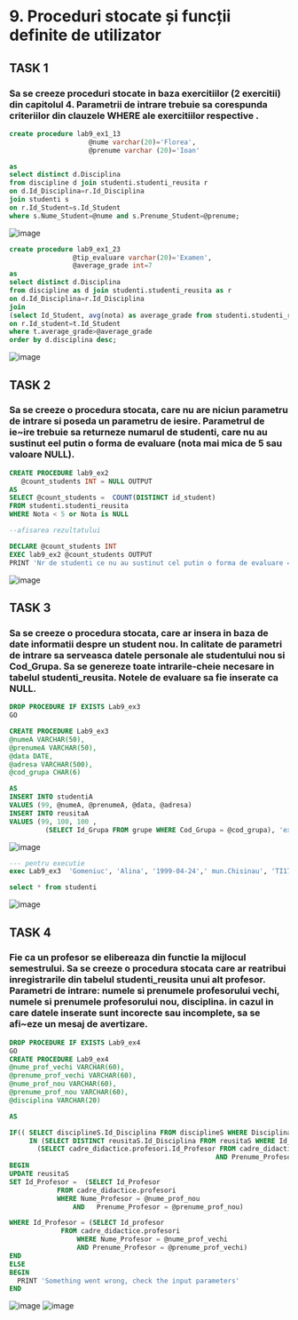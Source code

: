 # 9. Proceduri stocate și funcții definite de utilizator
## TASK 1

### Sa se creeze proceduri stocate in baza exercitiilor (2 exercitii) din capitolul 4. Parametrii de intrare trebuie sa corespunda criteriilor din clauzele WHERE ale exercitiilor respective .
```SQL
create procedure lab9_ex1_13
					@nume varchar(20)='Florea',
					@prenume varchar (20)='Ioan'

as 
select distinct d.Disciplina
from discipline d join studenti.studenti_reusita r
on d.Id_Disciplina=r.Id_Disciplina
join studenti s
on r.Id_Student=s.Id_Student
where s.Nume_Student=@nume and s.Prenume_Student=@prenume;
```
![image](https://user-images.githubusercontent.com/34598802/49919602-cbfeb780-feaf-11e8-9289-823dc0142c75.png)
```SQL
create procedure lab9_ex1_23
				@tip_evaluare varchar(20)='Examen',
				@average_grade int=7
as
select distinct d.Disciplina 
from discipline as d join studenti.studenti_reusita as r
on d.Id_Disciplina=r.Id_Disciplina
join
(select Id_Student, avg(nota) as average_grade from studenti.studenti_reusita where Tip_Evaluare=@tip_evaluare group by id_student) as t
on r.Id_student=t.Id_Student
where t.average_grade>@average_grade
order by d.disciplina desc;
```
![image](https://user-images.githubusercontent.com/34598802/49919696-2a2b9a80-feb0-11e8-9ec3-0f058496ba83.png)
## TASK 2

### Sa se creeze o procedura stocata, care nu are niciun parametru de intrare si poseda un parametru de iesire. Parametrul de ie~ire trebuie sa returneze numarul de studenti, care nu au sustinut eel putin o forma de evaluare (nota mai mica de 5 sau valoare NULL).
```SQL
CREATE PROCEDURE lab9_ex2
   @count_students INT = NULL OUTPUT
AS
SELECT @count_students =  COUNT(DISTINCT id_student) 
FROM studenti.studenti_reusita
WHERE Nota < 5 or Nota is NULL

--afisarea rezultatului

DECLARE @count_students INT
EXEC lab9_ex2 @count_students OUTPUT
PRINT 'Nr de studenti ce nu au sustinut cel putin o forma de evaluare = ' + cast(@count_students as VARCHAR(3))
```
![image](https://user-images.githubusercontent.com/34598802/49919936-09177980-feb1-11e8-8265-254c3f111ddc.png)
## TASK 3
### Sa se creeze o procedura stocata, care ar insera in baza de date informatii despre un student nou. In calitate de parametri de intrare sa serveasca datele personale ale studentului nou si Cod_Grupa. Sa se genereze toate intrarile-cheie necesare in tabelul studenti_reusita. Notele de evaluare sa fie inserate ca NULL.
```SQL
DROP PROCEDURE IF EXISTS Lab9_ex3
GO

CREATE PROCEDURE Lab9_ex3 
@numeA VARCHAR(50),
@prenumeA VARCHAR(50),
@data DATE,
@adresa VARCHAR(500),
@cod_grupa CHAR(6)

AS
INSERT INTO studentiA 
VALUES (99, @numeA, @prenumeA, @data, @adresa)
INSERT INTO reusitaA
VALUES (99, 100, 100 , 
         (SELECT Id_Grupa FROM grupe WHERE Cod_Grupa = @cod_grupa), 'examen', NULL, '2018-11-25')
```
![image](https://user-images.githubusercontent.com/34598802/49920196-08331780-feb2-11e8-9568-9cfd5f5c87e3.png)
```SQL
--- pentru executie 
exec Lab9_ex3  'Gomeniuc', 'Alina', '1999-04-24',' mun.Chisinau', 'TI171'

select * from studenti
```
![image](https://user-images.githubusercontent.com/34598802/49920997-c9529100-feb4-11e8-8d1c-ded27bf7df5d.png)
## TASK 4

### Fie ca un profesor se elibereaza din functie la mijlocul semestrului. Sa se creeze o procedura stocata care ar reatribui inregistrarile din tabelul studenti_reusita unui alt profesor. Parametri de intrare: numele si prenumele profesorului vechi, numele si prenumele profesorului nou, disciplina. in cazul in care datele inserate sunt incorecte sau incomplete, sa se afi~eze un mesaj de avertizare.
```SQL
DROP PROCEDURE IF EXISTS Lab9_ex4
GO
CREATE PROCEDURE Lab9_ex4
@nume_prof_vechi VARCHAR(60),
@prenume_prof_vechi VARCHAR(60),
@nume_prof_nou VARCHAR(60),
@prenume_prof_nou VARCHAR(60),
@disciplina VARCHAR(20)

AS

IF(( SELECT disciplineS.Id_Disciplina FROM disciplineS WHERE Disciplina = @disciplina)
     IN (SELECT DISTINCT reusitaS.Id_Disciplina FROM reusitaS WHERE Id_Profesor =
	   (SELECT cadre_didactice.profesori.Id_Profesor FROM cadre_didactice.profesori WHERE Nume_Profesor = @nume_prof_vechi 
							                        AND Prenume_Profesor = @prenume_prof_vechi)))
BEGIN
UPDATE reusitaS
SET Id_Profesor =  (SELECT Id_Profesor
		    FROM cadre_didactice.profesori
		    WHERE Nume_Profesor = @nume_prof_nou
	            AND   Prenume_Profesor = @prenume_prof_nou)

WHERE Id_Profesor = (SELECT Id_profesor
		     FROM cadre_didactice.profesori
     		     WHERE Nume_Profesor = @nume_prof_vechi
	             AND Prenume_Profesor = @prenume_prof_vechi)
END
ELSE
BEGIN
  PRINT 'Something went wrong, check the input parameters'
END
```
![image](https://user-images.githubusercontent.com/34598802/49921349-f3588300-feb5-11e8-9782-5d8daaf38cb2.png)
![image](https://user-images.githubusercontent.com/34598802/49921443-34509780-feb6-11e8-9f6e-4db817d3bb99.png)





